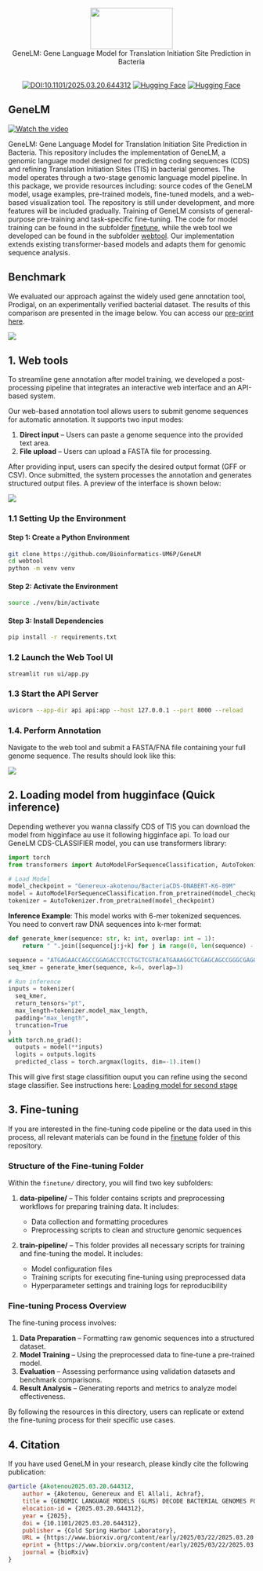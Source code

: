 <div align="center" style="">
  <br>
  <img src="./webtool/ui/static/banner/banner-6.png"/ style="height: 6em; width: 12em">
  <br>
  <!-- <h1>GeneLM</h1> -->
  GeneLM: Gene Language Model for Translation Initiation Site Prediction in Bacteria
  <br>
  <br>

  [![DOI:10.1101/2025.03.20.644312](https://zenodo.org/badge/DOI/10.1101/2025.03.20.644312.svg)](https://doi.org/10.1101/2025.03.20.644312)
  [![Hugging Face](https://img.shields.io/badge/Hugging_Face-CDS--Model-orange?style=flat&logo=HuggingFace&logoColor=)](https://huggingface.co/Genereux-akotenou/BacteriaCDS-DNABERT-K6-89M)
  [![Hugging Face](https://img.shields.io/badge/Hugging_Face-TIS--Model-orange?style=flat&logo=HuggingFace&logoColor=)](https://huggingface.co/Genereux-akotenou/BacteriaTIS-DNABERT-K6-89M)
</div>

## GeneLM

<!-- [![Watch the video](./webtool/ui/static/cta.png)](./webtool/ui/static/demo-gene-prediction-prokaryotes.mp4) -->
<a href="https://genereux-akotenou.github.io/assets/images/demo-gene-prediction-prokaryotes.mp4" target="_blank">
  <img src="./webtool/ui/static/cta.png" alt="Watch the video" />
</a>

GeneLM: Gene Language Model for Translation Initiation Site Prediction in Bacteria. This repository includes the implementation of GeneLM, a genomic language model designed for predicting coding sequences (CDS) and refining Translation Initiation Sites (TIS) in bacterial genomes. The model operates through a two-stage genomic language model pipeline. In this package, we provide resources including: source codes of the GeneLM model, usage examples, pre-trained models, fine-tuned models, and a web-based visualization tool. The repository is still under development, and more features will be included gradually. Training of GeneLM consists of general-purpose pre-training and task-specific fine-tuning. The code for model training can be found in the subfolder [finetune](./finetune/), while the web tool we developed can be found in the subfolder [webtool](./webtool/). Our implementation extends existing transformer-based models and adapts them for genomic sequence analysis.

## Benchmark

We evaluated our approach against the widely used gene annotation tool, Prodigal, on an experimentally verified bacterial dataset. The results of this comparison are presented in the image below. You can access our [pre-print here](https://www.biorxiv.org/content/early/2025/03/22/2025.03.20.644312.full.pdf). 

<img src="./webtool/ui/static/benchmark_table.png"/>

## 1. Web tools

To streamline gene annotation after model training, we developed a post-processing pipeline that integrates an interactive web interface and an API-based system.

Our web-based annotation tool allows users to submit genome sequences for automatic annotation. It supports two input modes: 
1. **Direct input** – Users can paste a genome sequence into the provided text area.
2. **File upload** – Users can upload a FASTA file for processing.

After providing input, users can specify the desired output format (GFF or CSV). Once submitted, the system processes the annotation and generates structured output files. A preview of the interface is shown below:

<img src="./webtool/ui/static/web_tool_merged.png"/>

### 1.1 Setting Up the Environment
#### Step 1: Create a Python Environment
```sh
git clone https://github.com/Bioinformatics-UM6P/GeneLM
cd webtool
python -m venv venv
```

#### Step 2: Activate the Environment
```sh
source ./venv/bin/activate
```

#### Step 3: Install Dependencies
```sh
pip install -r requirements.txt
```

### 1.2 Launch the Web Tool UI
```sh
streamlit run ui/app.py
```

### 1.3 Start the API Server
```sh
uvicorn --app-dir api api:app --host 127.0.0.1 --port 8000 --reload
```

### 1.4. Perform Annotation
Navigate to the web tool and submit a FASTA/FNA file containing your full genome sequence. The results should look like this: 

<img src="./webtool/ui/static/web_tool_2b.png"/>


## 2. Loading model from hugginface (Quick inference)
Depending wethever you wanna classify CDS of TIS you can download the model from higginface au use it following higginface api. To load our GeneLM CDS-CLASSIFIER model, you can use transformers library: 

```python
import torch
from transformers import AutoModelForSequenceClassification, AutoTokenizer

# Load Model
model_checkpoint = "Genereux-akotenou/BacteriaCDS-DNABERT-K6-89M"
model = AutoModelForSequenceClassification.from_pretrained(model_checkpoint)
tokenizer = AutoTokenizer.from_pretrained(model_checkpoint)
```
**Inference Example**: This model works with 6-mer tokenized sequences. You need to convert raw DNA sequences into k-mer format:

```python
def generate_kmer(sequence: str, k: int, overlap: int = 1):
    return " ".join([sequence[j:j+k] for j in range(0, len(sequence) - k + 1, overlap)])

sequence = "ATGAGAACCAGCCGGAGACCTCCTGCTCGTACATGAAAGGCTCGAGCAGCCGGGCGAGGGCGGTAG" 
seq_kmer = generate_kmer(sequence, k=6, overlap=3)

# Run inference
inputs = tokenizer(
  seq_kmer,
  return_tensors="pt",
  max_length=tokenizer.model_max_length,
  padding="max_length",
  truncation=True
)
with torch.no_grad():
  outputs = model(**inputs)
  logits = outputs.logits
  predicted_class = torch.argmax(logits, dim=-1).item()
```

This will give first stage classifition ouput you can refine using the second stage classifier. See instructions here: [Loading model for second stage](https://huggingface.co/Genereux-akotenou/BacteriaTIS-DNABERT-K6-89M)


## 3. Fine-tuning
If you are interested in the fine-tuning code pipeline or the data used in this process, all relevant materials can be found in the [finetune](./finetune/) folder of this repository.

### Structure of the Fine-tuning Folder
Within the `finetune/` directory, you will find two key subfolders:

1. **data-pipeline/** – This folder contains scripts and preprocessing workflows for preparing training data. It includes:
   - Data collection and formatting procedures
   - Preprocessing scripts to clean and structure genomic sequences

2. **train-pipeline/** – This folder provides all necessary scripts for training and fine-tuning the model. It includes:
   - Model configuration files
   - Training scripts for executing fine-tuning using preprocessed data
   - Hyperparameter settings and training logs for reproducibility

### Fine-tuning Process Overview
The fine-tuning process involves:
1. **Data Preparation** – Formatting raw genomic sequences into a structured dataset.
2. **Model Training** – Using the preprocessed data to fine-tune a pre-trained model.
3. **Evaluation** – Assessing performance using validation datasets and benchmark comparisons.
4. **Result Analysis** – Generating reports and metrics to analyze model effectiveness.

By following the resources in this directory, users can replicate or extend the fine-tuning process for their specific use cases.

## 4. Citation
If you have used GeneLM in your research, please kindly cite the following publication:
```bib
@article {Akotenou2025.03.20.644312,
	author = {Akotenou, Genereux and El Allali, Achraf},
	title = {GENOMIC LANGUAGE MODELS (GLMS) DECODE BACTERIAL GENOMES FOR IMPROVED GENE PREDICTION AND TRANSLATION INITIATION SITE IDENTIFICATION},
	elocation-id = {2025.03.20.644312},
	year = {2025},
	doi = {10.1101/2025.03.20.644312},
	publisher = {Cold Spring Harbor Laboratory},
	URL = {https://www.biorxiv.org/content/early/2025/03/22/2025.03.20.644312},
	eprint = {https://www.biorxiv.org/content/early/2025/03/22/2025.03.20.644312.full.pdf},
	journal = {bioRxiv}
}
```
